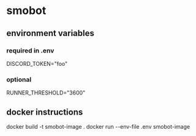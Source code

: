 # smobot
## environment variables
### required in .env
DISCORD_TOKEN="foo"
### optional
RUNNER_THRESHOLD="3600"
## docker instructions
docker build -t smobot-image .
docker run --env-file .env smobot-image